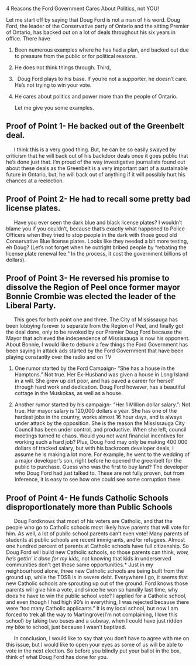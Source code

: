 ﻿<a name="_9fnne6whg7n4"></a>4 Reasons the Ford Government Cares About Politics, not YOU!


Let me start off by saying that Doug Ford is not a man of his word. Doug Ford, the leader of the Conservative party of Ontario and the sitting Premier of Ontario, has backed out on a lot of deals throughout his six years in office. There have 

1. Been numerous examples where he has had a plan, and backed out due to pressure from the public or for political reasons. 
1. He does not think things through. Third,
1. ` `Doug Ford plays to his base. If you’re not a supporter, he doesn’t care. He’s not trying to win your vote. 
1. He cares about politics and power more than the people of Ontario. 

   Let me give you some examples.


## <a name="_m6280ens74tb"></a>Proof of Point 1- He backed out of the Greenbelt deal.
`	`I think this is a very good thing. But, he can be so easily swayed by criticism that he will back out of his backdoor deals once it goes public that he’s done just that. I’m proud of the way investigative journalists found out about these deals as the Greenbelt is a very important part of a sustainable future in Ontario, but, he will back out of anything if it will possibly hurt his chances at a reelection.


## <a name="_e823a2641m7v"></a>Proof of Point 2- He had to recall some pretty bad license plates.
`	`Have you ever seen the dark blue and black license plates? I wouldn’t blame you if you couldn’t, because that’s exactly what happened to Police Officers when they tried to stop people in the dark with those good old Conservative Blue license plates. Looks like they needed a bit more testing, eh Doug? (Let’s not forget when he outright bribed people by “rebating the license plate renewal fee.” In the process, it cost the government billions of dollars).
## <a name="_ujr1va70voro"></a>Proof of Point 3- He reversed his promise to dissolve the Region of Peel once former mayor Bonnie Crombie was elected the leader of the Liberal Party.

`	`This goes for both point one and three. The City of Mississauga has been lobbying forever to separate from the Region of Peel, and finally got the deal done, only to be revoked by our Premier Doug Ford because the Mayor that achieved the independence of Mississauga is now his opponent. About Bonnie, I would like to debunk a few things the Ford Government has been saying in attack ads started by the Ford Government that have been playing constantly over the radio and on TV

1. One rumor started by the Ford Campaign- “She has a house in the Hamptons.” Not true. Her Ex-Husband was given a house in Long Island in a will. She grew up dirt poor, and has paved a career for herself through hard work and dedication. Doug Ford however, has a beautiful cottage in the Muskokas, as well as a house. 

1. Another rumor started by his campaign- “Her 1 Million dollar salary.”: Not true. Her mayor salary is 120,000 dollars a year. She has one of the hardest jobs in the country, works almost 16 hour days, and is always under attack by the opposition. She is the reason the Mississauga City Council has been under control, and productive. When she left, council meetings turned to chaos. Would you not want financial incentives for working such a hard job? Plus, Doug Ford may only be making 400 000 dollars of tracked salary, but with his backroom developer deals, I assume he is making a lot more. For example, he went to the wedding of a major developer’s son, right before he opened the greenbelt for the public to purchase. Guess who was the first to buy land? The developer who Doug Ford had just talked to. These are not fully proven, but from inference, it is easy to see how one could see some corruption there.

## <a name="_lgx993cb9plm"></a>Proof of Point 4- He funds Catholic Schools disproportionately more than Public Schools

`	`Doug Fordknows that most of his voters are Catholic, and that the people who go to Catholic schools most likely have parents that will vote for him. As well, a lot of public school parents can’t even vote! Many parents of students at public schools are recent immigrants, and/or refugees. Almost one hundred percent of parents at Catholic schools have full citizenship. So Doug Ford will build new Catholic schools, so those parents can think, *wow, he’s gettin’ it done for my kids,* not knowing that kids in underserved communities don't get these same opportunities.* Just in my neighbourhood alone, three new Catholic schools are being built from the ground up, while the TDSB is in severe debt. Everywhere I go, it seems that new Catholic schools are sprouting up out of the ground. Ford knows those parents will give him a vote, and since he won so handily last time, why does he have to win the public school vote? I applied for a Catholic school, and even though I had high 90’s in everything, I was rejected because there were “too many Catholic applicants.” It is my local school, but now I am forced to trek all the way to Martingrove(I’m not complaining, I love this school) by taking two buses and a subway, when I could have just ridden my bike to school, just because I wasn’t baptized. 


`	`In conclusion, I would like to say that you don’t have to agree with me on this issue, but I would like to open your eyes as some of us will be able to vote in the next election. So before you blindly put your ballot in the box, think of what Doug Ford has done for you.


